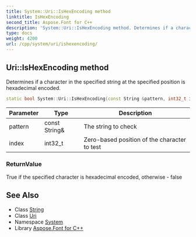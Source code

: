 ```yaml
---
title: System::Uri::IsHexEncoding method
linktitle: IsHexEncoding
second_title: Aspose.Font for C++
description: 'System::Uri::IsHexEncoding method. Determines if a character in the specified string at the specified position is hexadecimal encoded in C++.'
type: docs
weight: 4200
url: /cpp/system/uri/ishexencoding/
---
```

## Uri::IsHexEncoding method


Determines if a character in the specified string at the specified position is hexadecimal encoded.

```cpp
static bool System::Uri::IsHexEncoding(const String &pattern, int32_t index)
```


| Parameter | Type | Description |
| --- | --- | --- |
| pattern | const String\& | The string to check |
| index | int32_t | Zero-based position of the character to test |

### ReturnValue

True if the specified character is hexadecimal encoded, otherwise - false

## See Also

* Class [String](../../string/)
* Class [Uri](../)
* Namespace [System](../../)
* Library [Aspose.Font for C++](../../../)
